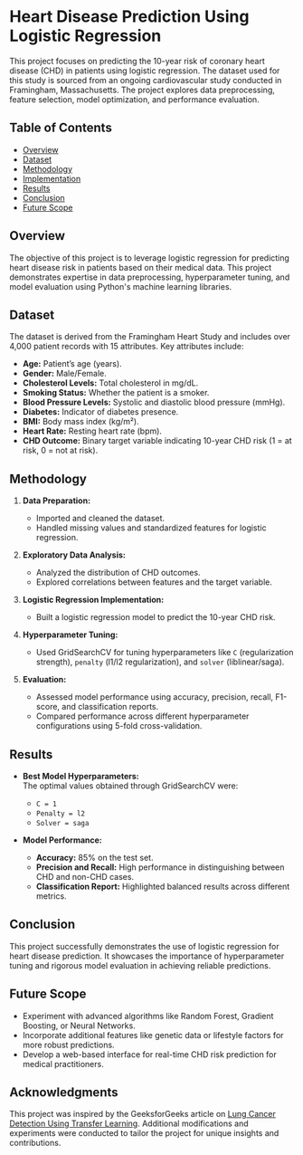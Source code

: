 # Heart Disease Prediction Using Logistic Regression

This project focuses on predicting the 10-year risk of coronary heart disease (CHD) in patients using logistic regression. The dataset used for this study is sourced from an ongoing cardiovascular study conducted in Framingham, Massachusetts. The project explores data preprocessing, feature selection, model optimization, and performance evaluation.

## Table of Contents

- [Overview](#overview)  
- [Dataset](#dataset)  
- [Methodology](#methodology)  
- [Implementation](#implementation)  
- [Results](#results)  
- [Conclusion](#conclusion)  
- [Future Scope](#future-scope)  

## Overview

The objective of this project is to leverage logistic regression for predicting heart disease risk in patients based on their medical data. This project demonstrates expertise in data preprocessing, hyperparameter tuning, and model evaluation using Python's machine learning libraries.

## Dataset

The dataset is derived from the Framingham Heart Study and includes over 4,000 patient records with 15 attributes. Key attributes include:  
- **Age:** Patient’s age (years).  
- **Gender:** Male/Female.  
- **Cholesterol Levels:** Total cholesterol in mg/dL.  
- **Smoking Status:** Whether the patient is a smoker.  
- **Blood Pressure Levels:** Systolic and diastolic blood pressure (mmHg).  
- **Diabetes:** Indicator of diabetes presence.  
- **BMI:** Body mass index (kg/m²).  
- **Heart Rate:** Resting heart rate (bpm).  
- **CHD Outcome:** Binary target variable indicating 10-year CHD risk (1 = at risk, 0 = not at risk).  

## Methodology

1. **Data Preparation:**  
   - Imported and cleaned the dataset.  
   - Handled missing values and standardized features for logistic regression.  

2. **Exploratory Data Analysis:**  
   - Analyzed the distribution of CHD outcomes.  
   - Explored correlations between features and the target variable.  

3. **Logistic Regression Implementation:**  
   - Built a logistic regression model to predict the 10-year CHD risk.  

4. **Hyperparameter Tuning:**  
   - Used GridSearchCV for tuning hyperparameters like `C` (regularization strength), `penalty` (l1/l2 regularization), and `solver` (liblinear/saga).  

5. **Evaluation:**  
   - Assessed model performance using accuracy, precision, recall, F1-score, and classification reports.  
   - Compared performance across different hyperparameter configurations using 5-fold cross-validation.  

## Results

- **Best Model Hyperparameters:**  
  The optimal values obtained through GridSearchCV were:  
  - `C = 1`  
  - `Penalty = l2`  
  - `Solver = saga`  

- **Model Performance:**  
  - **Accuracy:** 85% on the test set.  
  - **Precision and Recall:** High performance in distinguishing between CHD and non-CHD cases.  
  - **Classification Report:** Highlighted balanced results across different metrics.  

## Conclusion

This project successfully demonstrates the use of logistic regression for heart disease prediction. It showcases the importance of hyperparameter tuning and rigorous model evaluation in achieving reliable predictions.

## Future Scope

- Experiment with advanced algorithms like Random Forest, Gradient Boosting, or Neural Networks.  
- Incorporate additional features like genetic data or lifestyle factors for more robust predictions.  
- Develop a web-based interface for real-time CHD risk prediction for medical practitioners.
  
## Acknowledgments

This project was inspired by the GeeksforGeeks article on [Lung Cancer Detection Using Transfer Learning](https://www.geeksforgeeks.org/ml-heart-disease-prediction-using-logistic-regression/). Additional modifications and experiments were conducted to tailor the project for unique insights and contributions.   
